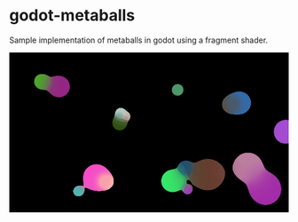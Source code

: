 # godot-metaballs
Sample implementation of metaballs in godot using a fragment shader.

[![Metaball demo][metaball-demo]](https://github.com/Jay184/godot-metaballs)

[metaball-demo]: docs/images/metaballs.gif
